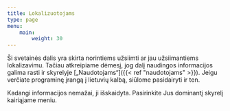 ```yaml
---
title: Lokalizuotojams
type: page
menu:
    main:
        weight: 30
---
```


Ši svetainės dalis yra skirta norintiems užsiimti ar jau užsiimantiems lokalizavimu. Tačiau atkreipiame dėmesį, jog dalį
naudingos informacijos galima rasti ir skyrelyje [„Naudotojams“]({{< ref "naudotojams" >}}). Jeigu verčiate programinę
įrangą į lietuvių kalbą, siūlome pasidairyti ir ten.

Kadangi informacijos nemažai, ji išskaidyta. Pasirinkite Jus dominantį skyrelį kairiąjame meniu.
